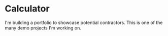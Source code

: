 # Calculator
I'm building a portfolio to showcase potential contractors. This is one of the many demo projects I'm working on.
